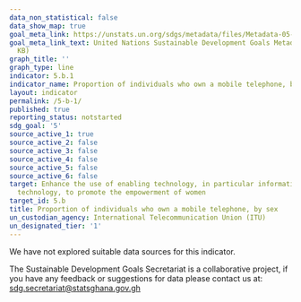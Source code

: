```yaml
---
data_non_statistical: false
data_show_map: true
goal_meta_link: https://unstats.un.org/sdgs/metadata/files/Metadata-05-0B-01.pdf
goal_meta_link_text: United Nations Sustainable Development Goals Metadata (PDF 211
  KB)
graph_title: ''
graph_type: line
indicator: 5.b.1
indicator_name: Proportion of individuals who own a mobile telephone, by sex
layout: indicator
permalink: /5-b-1/
published: true
reporting_status: notstarted
sdg_goal: '5'
source_active_1: true
source_active_2: false
source_active_3: false
source_active_4: false
source_active_5: false
source_active_6: false
target: Enhance the use of enabling technology, in particular information and communications
  technology, to promote the empowerment of women
target_id: 5.b
title: Proportion of individuals who own a mobile telephone, by sex
un_custodian_agency: International Telecommunication Union (ITU)
un_designated_tier: '1'
---
```

We have not explored suitable data sources for this indicator.

The Sustainable Development Goals Secretariat is a collaborative project, if you have any feedback or suggestions for data please contact us at: sdg.secretariat@statsghana.gov.gh
